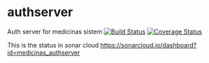 # authserver
Auth server for medicinas sistem
[![Build Status](https://travis-ci.org/medicinas/authserver.svg?branch=master)](https://travis-ci.org/medicinas/authserver)
[![Coverage Status](https://coveralls.io/repos/github/medicinas/authserver/badge.svg)](https://coveralls.io/github/medicinas/authserver)


This is the status in sonar cloud https://sonarcloud.io/dashboard?id=medicinas_authserver
